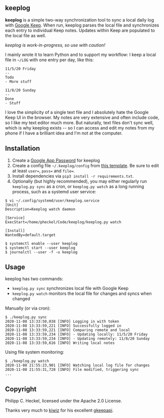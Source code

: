 keeplog
--
**keeplog** is a simple two-way synchronization tool to sync a local daily log with [Google Keep](https://keep.google.com). 
When run, keeplog parses the local file and synchronizes each entry to individual Keep notes. Updates within Keep are 
populated to the local file as well.

_keeplog is work-in-progress, so use with caution!_

I mainly wrote it to learn Python and to support my workflow: I keep a local file in `~/LOG` with one entry 
per day, like this:

```
11/5/20 Friday
--
Todo
- More stuff

11/8/20 Sunday
--
Done
- Stuff
``` 

I love the simplicity of a single text file and I absolutely hate the Google Keep UI in the browser. My notes are very
extensive and often include code, so I like my text editor much more. But naturally, text files don't sync well, which 
is why keeplog exists -- so I can access and edit my notes from my phone if I have a brilliant idea and I'm not at 
the computer.

Installation
--
1. Create a [Google App Password](https://myaccount.google.com/apppasswords) for keeplog
2. Create a config file `~/.keeplog/config` from [this template](config). Be sure to edit at least 
   `user=`, `pass=` and `file=`.
3. Install dependencies via `pip3 install -r requirements.txt`.
4. Optionally (but highly recommended), you may either regularly run `keeplog.py sync` as a cron, or `keeplog.py watch` 
   as a long running process, such as a systemd user service:
   
```
$ vi ~/.config/systemd/user/keeplog.service
[Unit]
Description=Keeplog watch daemon

[Service]
ExecStart=/home/pheckel/Code/keeplog/keeplog.py watch

[Install]
WantedBy=default.target

$ systemctl enable --user keeplog
$ systemctl start --user keeplog
$ journalctl --user -f -u keeplog
``` 

Usage
--
keeplog has two commands:

- `keeplog.py sync` synchronizes local file with Google Keep
- `keeplog.py watch` monitors the local file for changes and syncs when changed

Manually (or via cron):

```
$ ./keeplog.py sync
2020-11-08 13:33:50,038 [INFO] Logging in with token
2020-11-08 13:33:59,221 [INFO] Successfully logged in
2020-11-08 13:33:59,221 [INFO] Comparing remote and local
2020-11-08 13:33:59,234 [INFO] - Updating locally: 11/5/20 Friday
2020-11-08 13:33:59,234 [INFO] - Updating remotely: 11/8/20 Sunday
2020-11-08 13:33:59,616 [INFO] Writing local notes
```

Using file system monitoring:

```
$ ./keeplog.py watch
2020-11-08 21:55:23,901 [INFO] Watching local log file for changes
2020-11-08 21:55:31,728 [INFO] File modified, triggering sync
...
``` 




Copyright
--
Philipp C. Heckel, licensed under the Apache 2.0 License.

Thanks very much to [kiwiz](https://github.com/kiwiz) for his excellent [gkeepapi](https://github.com/kiwiz/gkeepapi). 